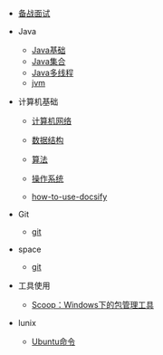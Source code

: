 
* [备战面试](./docs/a-1备战面试.md)
  
* Java

  * [Java基础](./docs/b-1面试题总结-Java基础.md)
  * [Java集合](./docs/b-2Java集合.md)
  * [Java多线程](./docs/b-3Java多线程.md)
  * [jvm](./docs/b-4jvm.md)

* 计算机基础

  * [计算机网络](./docs/c-1计算机网络.md)
  * [数据结构](./docs/c-2数据结构.md)
  * [算法](./docs/c-3算法.md)
  * [操作系统](./docs/c-4操作系统.md)

  * [how-to-use-docsify](./docs/how-to-use-docsify.md)

- Git
  - [git](docs/unit_01/note_start.md)
  
- space
  - [git](docs/unit_02/space.md)

- 工具使用
  - [Scoop：Windows下的包管理工具](docs/tools/Scoop：Windows下的包管理工具.md)
  
- lunix
    * [Ubuntu命令](docs/ubuntu/ubuntu.md)
